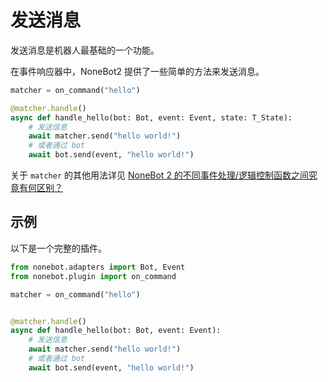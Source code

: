 # 发送消息

发送消息是机器人最基础的一个功能。

在事件响应器中，NoneBot2 提供了一些简单的方法来发送消息。

```python
matcher = on_command("hello")

@matcher.handle()
async def handle_hello(bot: Bot, event: Event, state: T_State):
    # 发送信息
    await matcher.send("hello world!")
    # 或者通过 bot
    await bot.send(event, "hello world!")
```

关于 `matcher` 的其他用法详见 [NoneBot 2 的不同事件处理/逻辑控制函数之间究竟有何区别？](https://github.com/nonebot/discussions/discussions/13#discussioncomment-1447083)

## 示例

以下是一个完整的插件。

```python
from nonebot.adapters import Bot, Event
from nonebot.plugin import on_command

matcher = on_command("hello")


@matcher.handle()
async def handle_hello(bot: Bot, event: Event):
    # 发送信息
    await matcher.send("hello world!")
    # 或者通过 bot
    await bot.send(event, "hello world!")
```
